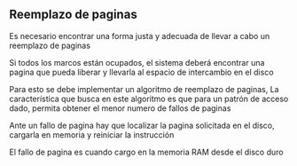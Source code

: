 ## Reemplazo de paginas

Es necesario encontrar una forma justa y adecuada de llevar a cabo un reemplazo de paginas

Si todos los marcos están ocupados, el sistema deberá encontrar una pagina que pueda liberar y llevarla al espacio de intercambio en el disco

Para esto se debe implementar un algoritmo de reemplazo de paginas, La característica que busca en este algoritmo es que para un patrón de acceso dado, permita obtener el menor numero de fallos de paginas

Ante un fallo de pagina hay que localizar la pagina solicitada en el disco, cargarla en memoria y reiniciar la instrucción

El fallo de pagina es cuando cargo en la memoria RAM desde el disco duro 